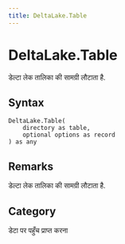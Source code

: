 ```yaml
---
title: DeltaLake.Table
---
```


# DeltaLake.Table


डेल्टा लेक तालिका की सामग्री लौटाता है.


## Syntax

```powerquery
DeltaLake.Table(
    directory as table,
    optional options as record
) as any
```


## Remarks

डेल्टा लेक तालिका की सामग्री लौटाता है.



## Category
डेटा पर पहुँच प्राप्त करना
